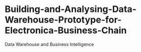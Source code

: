 # Building-and-Analysing-Data-Warehouse-Prototype-for-Electronica-Business-Chain
Data Warehouse and Business Intelligence 
